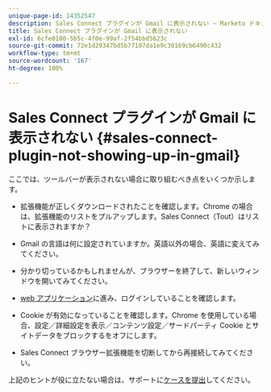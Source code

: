 ```yaml
---
unique-page-id: 14352547
description: Sales Connect プラグインが Gmail に表示されない — Marketo ドキュメント — 製品ドキュメント
title: Sales Connect プラグインが Gmail に表示されない
exl-id: 6cfe0100-5b5c-4f0e-99af-2f54bbd5623c
source-git-commit: 72e1d29347bd5b77107da1e9c30169cb6490c432
workflow-type: tm+mt
source-wordcount: '167'
ht-degree: 100%

---
```


# Sales Connect プラグインが Gmail に表示されない {#sales-connect-plugin-not-showing-up-in-gmail}

ここでは、ツールバーが表示されない場合に取り組むべき点をいくつか示します。

- 拡張機能が正しくダウンロードされたことを確認します。Chrome の場合は、拡張機能のリストをプルアップします。Sales Connect（Tout）はリストに表示されますか？

- Gmail の言語は何に設定されていますか。英語以外の場合、英語に変えてみてください。

- 分かり切っているかもしれませんが、ブラウザーを終了して、新しいウィンドウを開いてみてください。

- [web アプリケーション](https://toutapp.com/login)に進み、ログインしていることを確認します。

- Cookie が有効になっていることを確認します。Chrome を使用している場合、設定／詳細設定を表示／コンテンツ設定／サードパーティ Cookie とサイトデータをブロックするをオフにします。

- Sales Connect ブラウザー拡張機能を切断してから再接続してみてください。

上記のヒントが役に立たない場合は、サポートに[ケースを提出](https://nation.marketo.com/community/support_solutions)してください。
